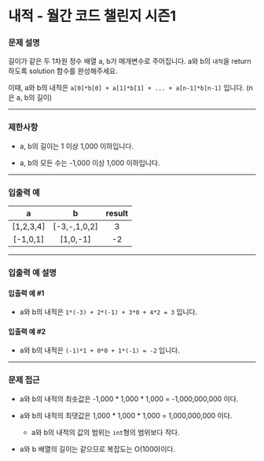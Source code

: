 # 내적 - 월간 코드 챌린지 시즌1

### 문제 설명

길이가 같은 두 1차원 정수 배열 a, b가 매개변수로 주어집니다. a와 b의 `내적`을 return 하도록 solution 함수를 완성해주세요.

이때, a와 b의 내적은 `a[0]*b[0] + a[1]*b[1] + ... + a[n-1]*b[n-1]` 입니다. (n은 a, b의 길이)

---

### 제한사항

  - a, b의 길이는 1 이상 1,000 이하입니다.

  - a, b의 모든 수는 -1,000 이상 1,000 이하입니다.

---

### 입출력 예

| a | b | result |
|:----:|:----:|:----:|
| [1,2,3,4] | [-3,-,1,0,2] | 3 |
| [-1,0,1] | [1,0,-1] | -2 |

---

### 입출력 예 설명

#### 입출력 예 #1

  - a와 b의 내적은 `1*(-3) + 2*(-1) + 3*0 + 4*2 = 3` 입니다.

#### 입출력 예 #2

  - a와 b의 내적은 `(-1)*1 + 0*0 + 1*(-1) = -2` 입니다.

---

### 문제 접근

  - a와 b의 내적의 최솟값은 -1,000 * 1,000 * 1,000 = -1,000,000,000 이다.

  - a와 b의 내적의 최댓값은 1,000 * 1,000 * 1,000 = 1,000,000,000 이다.
  
    - a와 b의 내적의 값의 범위는 `int`형의 범위보다 작다.

  - a와 b 배열의 길이는 같으므로 복잡도는 O(1000)이다.
